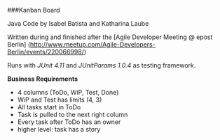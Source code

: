 ###Kanban Board

Java Code by Isabel Batista and Katharina Laube

Written during and finished after the [Agile Developer Meeting @ epost Berlin] 
(http://www.meetup.com/Agile-Developers-Berlin/events/220066998/)

Runs with *JUnit 4.11* and *JUnitParams 1.0.4* as testing framework.

**Business Requirements**

* 4 columns (ToDo, WiP, Test, Done)
* WiP and Test has limits (4, 3)
* All tasks start in ToDo
* Task is pulled to the next right column
* Every task after ToDo has an owner
* higher level: task has a story
